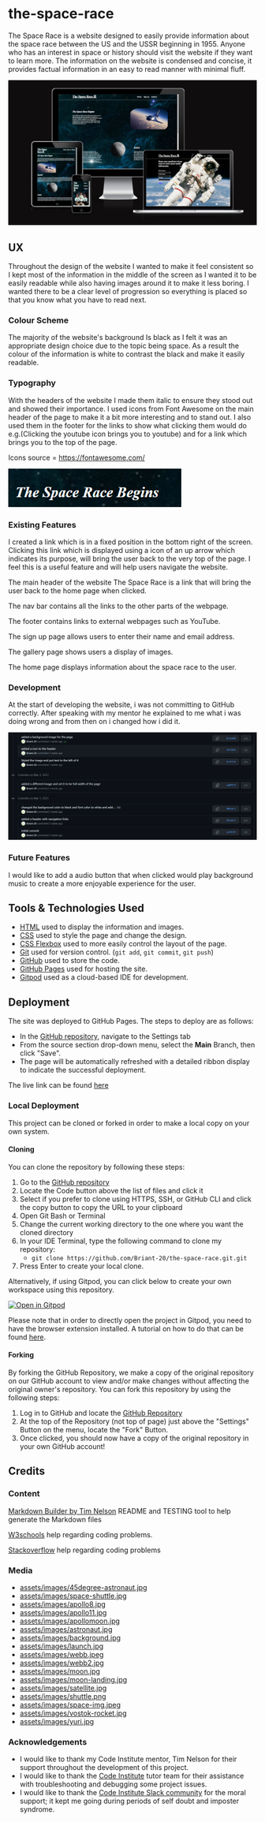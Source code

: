 # the-space-race
The Space Race is a website designed to easily provide information about the space race between the US and the USSR beginning in 1955. Anyone who has an interest in space or history should visit the website if they want to learn more. The information on the website is condensed and concise, it provides factual information in an easy to read manner with minimal fluff.

![screenshot](documentation/mockup.png)

## UX

Throughout the design of the website I wanted to make it feel consistent so I kept most of the information in the middle of the screen as I wanted it to be easily readable while also having images around it to make it less boring. I wanted there to be a clear level of progression so everything is placed so that you know what you have to read next.

### Colour Scheme

The majority of the website's background Is black as I felt it was an appropriate design choice due to the topic being space. As a result the colour of the information is white to contrast the black and make it easily readable.

### Typography

With the headers of the website I made them italic to ensure they stood out and showed their importance. I used icons from Font Awesome on the main header of the page to make it a bit more interesting and to stand out. I also used them in the footer for the links to show what clicking them would do e.g.(Clicking the youtube icon brings you to youtube) and for a link which brings you to the top of the page.

Icons source = https://fontawesome.com/

![screenshot](documentation/headers.png)

### Existing Features

I created a link which is in a fixed position in the bottom right of the screen. Clicking this link which is displayed using a icon of an up arrow which indicates its purpose, will bring the user back to the very top of the page. I feel this is a useful feature and will help users navigate the website.

The main header of the website The Space Race is a link that will bring the user back to the home page when clicked.

The nav bar contains all the links to the other parts of the webpage.

The footer contains links to external webpages such as YouTube.

The sign up page allows users to enter their name and email address.

The gallery page shows users a display of images.

The home page displays information about the space race to the user.
### Development

At the start of developing the website, i was not committing to GitHub correctly. After speaking with my mentor he explained to me what i was doing wrong and from then on i changed how i did it.

![screenshot](documentation/bad-commits.png)
### Future Features

I would like to add a audio button that when clicked would play background music to create a more enjoyable experience for the user.

## Tools & Technologies Used

- [HTML](https://en.wikipedia.org/wiki/HTML) used to display the information and images.
- [CSS](https://en.wikipedia.org/wiki/CSS) used to style the page and change the design.
- [CSS Flexbox](https://www.w3schools.com/css/css3_flexbox.asp) used to more easily control the layout of the page.
- [Git](https://git-scm.com) used for version control. (`git add`, `git commit`, `git push`)
- [GitHub](https://github.com) used to store the code.
- [GitHub Pages](https://pages.github.com) used for hosting the site.
- [Gitpod](https://gitpod.io) used as a cloud-based IDE for development.

## Deployment

The site was deployed to GitHub Pages. The steps to deploy are as follows:
- In the [GitHub repository](https://github.com/Briant-20/the-space-race.git), navigate to the Settings tab 
- From the source section drop-down menu, select the **Main** Branch, then click "Save".
- The page will be automatically refreshed with a detailed ribbon display to indicate the successful deployment.

The live link can be found [here](https://briant-20.github.io/the-space-race)

### Local Deployment

This project can be cloned or forked in order to make a local copy on your own system.

#### Cloning

You can clone the repository by following these steps:

1. Go to the [GitHub repository](https://github.com/Briant-20/the-space-race.git) 
2. Locate the Code button above the list of files and click it 
3. Select if you prefer to clone using HTTPS, SSH, or GitHub CLI and click the copy button to copy the URL to your clipboard
4. Open Git Bash or Terminal
5. Change the current working directory to the one where you want the cloned directory
6. In your IDE Terminal, type the following command to clone my repository:
	- `git clone https://github.com/Briant-20/the-space-race.git.git`
7. Press Enter to create your local clone.

Alternatively, if using Gitpod, you can click below to create your own workspace using this repository.

[![Open in Gitpod](https://gitpod.io/button/open-in-gitpod.svg)](https://gitpod.io/#https://github.com/Briant-20/the-space-race.git)

Please note that in order to directly open the project in Gitpod, you need to have the browser extension installed.
A tutorial on how to do that can be found [here](https://www.gitpod.io/docs/configure/user-settings/browser-extension).

#### Forking

By forking the GitHub Repository, we make a copy of the original repository on our GitHub account to view and/or make changes without affecting the original owner's repository.
You can fork this repository by using the following steps:

1. Log in to GitHub and locate the [GitHub Repository](https://github.com/Briant-20/the-space-race.git)
2. At the top of the Repository (not top of page) just above the "Settings" Button on the menu, locate the "Fork" Button.
3. Once clicked, you should now have a copy of the original repository in your own GitHub account!

## Credits

### Content

 [Markdown Builder by Tim Nelson](https://traveltimn.github.io/markdown-builder)  README and TESTING  tool to help generate the Markdown files

[W3schools](https://www.w3schools.com/)  help regarding coding problems.

[Stackoverflow](https://stackoverflow.com/)  help regarding coding problems

### Media

- [assets/images/45degree-astronaut.jpg](https://www.nationalgeographic.com/science/article/first-untethered-spacewalk-bruce-mccandless-astronaut-space-science)
- [assets/images/space-shuttle.jpg](https://www.apqc.org/blog/remembering-apollo-why-km-mission-critical-nasa) 
- [assets/images/apollo8.jpg](https://www.smithsonianmag.com/smithsonian-institution/how-apollo-8-saved-1968-180970991/)
- [assets/images/apollo11.jpg](https://www.britannica.com/topic/Apollo-11)
- [assets/images/apollomoon.jpg](https://www.bbc.com/news/uk-wales-49036048)
- [assets/images/astronaut.jpg](https://www.pexels.com/search/astronaut/)
- [assets/images/background.jpg](https://www.pxfuel.com/en/desktop-wallpaper-osbsy)
- [assets/images/launch.jpg](https://www.popularmechanics.com/space/rockets/a36304153/nasa-space-shuttle/)
- [assets/images/webb.jpeg](https://www.nasa.gov/webbfirstimages)
- [assets/images/webb2.jpg](https://www.sciencenews.org/article/favorite-top-space-images-of-all-time)
- [assets/images/moon.jpg](https://www.eso.org/public/belgium-nl/videos/moon_big_4k/)
- [assets/images/moon-landing.jpg](https://www.jpl.nasa.gov/edu/news/2019/5/29/celebrate-the-50th-anniversary-of-nasas-apollo-moon-landing-with-educational-resources-and-projects-for-kids/)
- [assets/images/satellite.jpg](https://www.flickr.com/photos/gsfc/12867973205)
- [assets/images/shuttle.png](https://www.nasa.gov/feature/60-years-ago-soviets-launch-sputnik-3)
- [assets/images/space-img.jpeg](https://cordis.europa.eu/article/id/413499-cost-effective-green-and-more-efficient-propulsion-systems-for-small-satellites)
- [assets/images/vostok-rocket.jpg](https://www.space.com/every-crewed-spacecraft-human-spaceflight-history.html)
- [assets/images/yuri.jpg](https://wallpapersafari.com/yuri-gagarin-wallpaper/)

### Acknowledgements

- I would like to thank my Code Institute mentor, Tim Nelson for their support throughout the development of this project.
- I would like to thank the [Code Institute](https://codeinstitute.net) tutor team for their assistance with troubleshooting and debugging some project issues.
- I would like to thank the [Code Institute Slack community](https://code-institute-room.slack.com) for the moral support; it kept me going during periods of self doubt and imposter syndrome.


